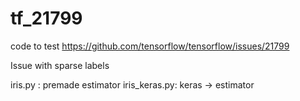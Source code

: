 # tf_21799
code to test https://github.com/tensorflow/tensorflow/issues/21799

Issue with sparse labels

iris.py : premade estimator
iris_keras.py: keras -> estimator